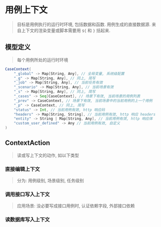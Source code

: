 # 用例上下文
> 目标是用例执行的运行时环境, 包括数据和函数. 用例生成的直接数据源. 来自上下文的渲染变量或脚本需要用 `${` 和 `}` 括起来.

## 模型定义
> 每个用例所处的运行时环境

```scala
CaseContext(
    "_global" -> Map[String, Any], // 全局变量, 系统级配置
    "_g" -> Map[String, Any], // 同上, 简写
    "_job" -> Map[String, Any], // 当前任务有效
    "_scenario" -> Map[String, Any], // 当前场景有效
    "_s" -> Map[String, Any], // 同上, 简写
    "_cases" -> Seq[CaseContext], // 场景下有效, 当前场景的用例列表
    "_prev" -> CaseContext, // 场景下有效, 当前场景中的当前用例的上一个用例
    "_p" -> CaseContext, // 同上, 简写
    "status" -> Int, // 当前用例有效, http 响应码
    "headers" -> Map[String, String], // 当前用例有效, http 响应 headers
    "entity" -> String | Map[String, Any], // 当前用例有效, http 响应体
    "custom_user_defined" -> Any // 当前用例有效, 自定义
)
```

## ContextAction
> 读或写上下文的动作, 如以下类型

### 直接编辑上下文
> 分为: 用例级别, 场景级别, 任务级别

### 调用接口写入上下文
> 应用场景: 没必要写成接口用例时, 认证依赖字段, 外部接口依赖

### 读数据库写入上下文
